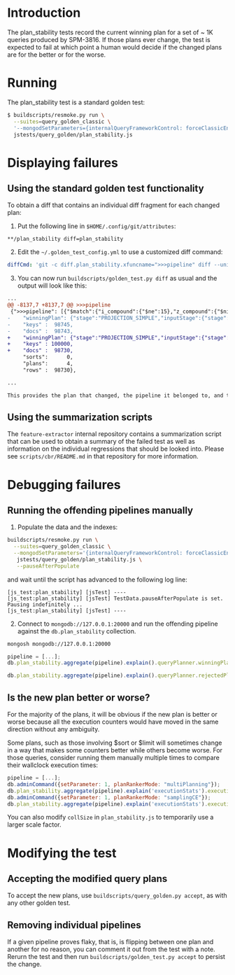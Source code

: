 # Introduction

The plan_stability tests record the current winning plan for a set of ~ 1K queries produced by SPM-3816. If those plans ever change, the test is expected to fail at which point a human would decide if the changed plans are for the better or for the worse.

# Running

The plan_stability test is a standard golden test:

```bash
$ buildscripts/resmoke.py run \
  --suites=query_golden_classic \
  '--mongodSetParameters={internalQueryFrameworkControl: forceClassicEngine, planRankerMode: ...}' \
  jstests/query_golden/plan_stability.js
```

# Displaying failures

## Using the standard golden test functionality

To obtain a diff that contains an individual diff fragment for each changed plan:

1. Put the following line in `$HOME/.config/git/attributes`:

```
**/plan_stability diff=plan_stability
```

2. Edit the `~/.golden_test_config.yml` to use a customized diff command:

```yml
diffCmd: 'git -c diff.plan_stability.xfuncname=">>>pipeline" diff --unified=0 --function-context --no-index "{{expected}}" "{{actual}}"'
```

3. You can now run `buildscripts/golden_test.py diff` as usual and the output will look like this:

```diff
...
@@ -8137,7 +8137,7 @@ >>>pipeline
 {">>>pipeline": [{"$match":{"i_compound":{"$ne":15},"z_compound":{"$nin":[6,7]}}},{"$skip":12},{"$project":{"_id":0,"a_compound":1,"h_idx":1}}],
-    "winningPlan": {"stage":"PROJECTION_SIMPLE","inputStage":{"stage":"SKIP","inputStage":{"stage":"FETCH","filter":true,"inputStage":{"stage":"IXSCAN","indexName":"z_compound_1","indexBounds":{"z_compound":["[MinKey, 6.0)","(6.0, 7.0)","(7.0, MaxKey]"]}}}}},
-    "keys" :  98745,
-    "docs" :  98743,
+    "winningPlan": {"stage":"PROJECTION_SIMPLE","inputStage":{"stage":"FETCH","inputStage":{"stage":"SKIP","inputStage":{"stage":"IXSCAN","indexName":"i_compound_1_z_compound_1","indexBounds":{"i_compound":["[MinKey, 15.0)","(15.0, MaxKey]"],"z_compound":["[MinKey, 6.0)","(6.0, 7.0)","(7.0, MaxKey]"]}}}}},
+    "keys" : 100000,
+    "docs" :  98730,
     "sorts":      0,
     "plans":      4,
     "rows" :  98730},

...

This provides the plan that changed, the pipeline it belonged to, and the execution counters that have changed.
```

## Using the summarization scripts

The `feature-extractor` internal repository contains a summarization script that
can be used to obtain a summary of the failed test as well as information on
the individual regressions that should be looked into. Please see `scripts/cbr/README.md`
in that repository for more information.

# Debugging failures

## Running the offending pipelines manually

1. Populate the data and the indexes:

```bash
buildscripts/resmoke.py run \
  --suites=query_golden_classic \
  --mongodSetParameters='{internalQueryFrameworkControl: forceClassicEngine, ...}' \
   jstests/query_golden/plan_stability.js \
   --pauseAfterPopulate
```

and wait until the script has advanced to the following log line:

```
[js_test:plan_stability] [jsTest] ----
[js_test:plan_stability] [jsTest] TestData.pauseAfterPopulate is set. Pausing indefinitely ...
[js_test:plan_stability] [jsTest] ----
```

2. Connect to `mongodb://127.0.0.1:20000` and run the offending pipeline against the `db.plan_stability` collection.

```bash
mongosh mongodb://127.0.0.1:20000
```

```javascript
pipeline = [...];
db.plan_stability.aggregate(pipeline).explain().queryPlanner.winningPlan;

db.plan_stability.aggregate(pipeline).explain().queryPlanner.rejectedPlans.sort((a,b) => b.costEstimate - a.costEstimate)[0]
```

## Is the new plan better or worse?

For the majority of the plans, it will be obvious if the new plan is better or worse because all the
execution counters would have moved in the same direction without any ambiguity.

Some plans, such as those involving $sort or $limit will sometimes change in a way that makes some
counters better while others become worse. For those queries, consider running them manually multiple times
to compare their wallclock execution times:

```javascript
pipeline = [...];
db.adminCommand({setParameter: 1, planRankerMode: "multiPlanning"});
db.plan_stability.aggregate(pipeline).explain('executionStats').executionStats.executionTimeMillis;
db.adminCommand({setParameter: 1, planRankerMode: "samplingCE"});
db.plan_stability.aggregate(pipeline).explain('executionStats').executionStats.executionTimeMillis;
```

You can also modify `collSize` in `plan_stability.js` to temporarily use a larger scale factor.

# Modifying the test

## Accepting the modified query plans

To accept the new plans, use `buildscripts/query_golden.py accept`, as with any other golden test.

## Removing individual pipelines

If a given pipeline proves flaky, that is, is flipping between one plan and another for no reason,
you can comment it out from the test with a note. Rerurn the test and then run `buildscripts/golden_test.py accept`
to persist the change.
